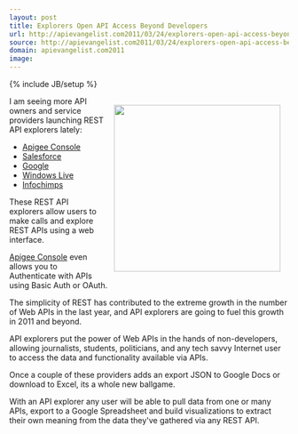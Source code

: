 ```yaml
---
layout: post
title: Explorers Open API Access Beyond Developers
url: http://apievangelist.com2011/03/24/explorers-open-api-access-beyond-developers/
source: http://apievangelist.com2011/03/24/explorers-open-api-access-beyond-developers/
domain: apievangelist.com2011
image: 
---
```

{% include JB/setup %}
<img style="padding: 15px;" src="http://kinlane-productions.s3.amazonaws.com/api-evangelist/apigee-api-console.jpg" alt="" width="300" align="right" />I am seeing more API owners and service providers launching REST API explorers lately:
<ul class="mainlist">
	<li><a title="Apigee Console" href="https://apigee.com/console/twitter">Apigee Console</a></li>
	<li><a title="Salesforce" href="http://appexchange.salesforce.com/listingDetail?listingId=a0N30000003IjwLEAS">Salesforce</a></li>
	<li><a title="Google API Explorer" href="https://code.google.com/apis/explorer/">Google</a></li>
	<li><a title="Windows Live" href="http://rex.mslivelabs.com/">Windows Live</a></li>
	<li><a title="Infochimps Data Explorer" href="http://www.infochimps.com/">Infochimps</a></li>
</ul>
These REST API explorers allow users to make calls and explore REST APIs using a web interface.<p></p>
<a title="Apigee Console" href="https://apigee.com/console/twitter">Apigee Console</a> even allows you to Authenticate with APIs using Basic Auth or OAuth.<p></p>
The simplicity of REST has contributed to the extreme growth in the number of Web APIs in the last year, and API explorers are going to fuel this growth in 2011 and beyond.<p></p>
API explorers put the power of Web APIs in the hands of non-developers, allowing journalists, students, politicians, and any tech savvy Internet user to access the data and functionality available via APIs.<p></p>
Once a couple of these providers adds an export JSON to Google Docs or download to Excel, its a whole new ballgame.<p></p>
With an API explorer any user will be able to pull data from one or many APIs, export to a Google Spreadsheet and build visualizations to extract their own meaning from the data they've gathered via any REST API.

